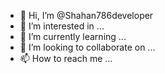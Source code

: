 - 👋 Hi, I’m @Shahan786developer
- 👀 I’m interested in ...
- 🌱 I’m currently learning ...
- 💞️ I’m looking to collaborate on ...
- 📫 How to reach me ...

<!---
Shahan786developer/Shahan786developer is a ✨ special ✨ repository because its `README.md` (this file) appears on your GitHub profile.
You can click the Preview link to take a look at your changes.
--->
